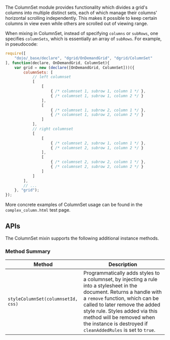 The ColumnSet module provides functionality which divides a grid's columns into
multiple distinct sets, each of which manage their columns' horizontal scrolling
independently. This makes it possible to keep certain columns in view even while
others are scrolled out of viewing range.

When mixing in ColumnSet, instead of specifying `columns` or `subRows`, one
specifies `columnSets`, which is essentially an array of `subRows`. For example,
in pseudocode:

```js
require([
    "dojo/_base/declare", "dgrid/OnDemandGrid", "dgrid/ColumnSet"
], function(declare, OnDemandGrid, ColumnSet){
    var grid = new (declare([OnDemandGrid, ColumnSet]))({
        columnSets: [
            // left columnset
            [
                [
                    { /* columnset 1, subrow 1, column 1 */ },
                    { /* columnset 1, subrow 1, column 2 */ }
                ],
                [
                    { /* columnset 1, subrow 2, column 1 */ },
                    { /* columnset 1, subrow 2, column 2 */ }
                ]
            ],
            // right columnset
            [
                [
                    { /* columnset 2, subrow 1, column 1 */ },
                    { /* columnset 2, subrow 1, column 2 */ }
                ],
                [
                    { /* columnset 2, subrow 2, column 1 */ },
                    { /* columnset 2, subrow 2, column 2 */ }
                ]
            ]
        ],
        // ...
    }, "grid");
});
```

More concrete examples of ColumnSet usage can be found in the
`complex_column.html` test page.

## APIs

The ColumnSet mixin supports the following additional instance methods.

### Method Summary
Method | Description
------ | -----------
`styleColumnSet(columnsetId, css)` | Programmatically adds styles to a columnset, by injecting a rule into a stylesheet in the document.  Returns a handle with a `remove` function, which can be called to later remove the added style rule.  Styles added via this method will be removed when the instance is destroyed if `cleanAddedRules` is set to `true`.